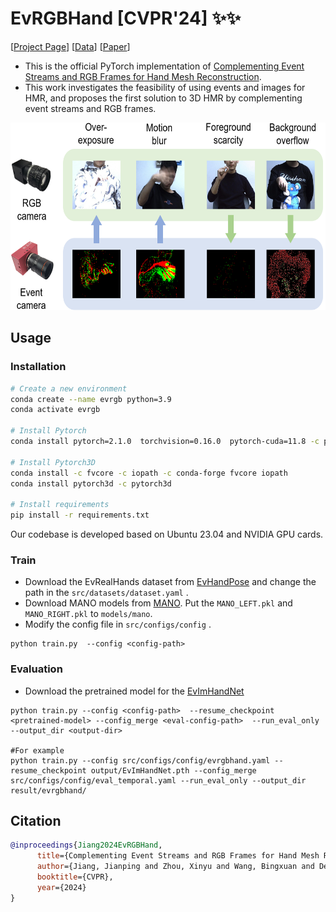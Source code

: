 # EvRGBHand [CVPR'24] ✨✨

[[Project Page](https://alanjiang98.github.io/evrgbhand.github.io/)]  [[Data](https://www.dropbox.com/scl/fi/x3bmfw2tfmqaghagb6alx/EvRealHands.zip)] [[Paper](https://arxiv.org/abs/2403.07346)]

- This is the official PyTorch implementation of [Complementing Event Streams and RGB Frames for Hand Mesh Reconstruction](https://github.com/AlanJiang98/EvRGBHand).
- This work investigates the feasibility of using events and images for HMR, and proposes the first solution to 3D HMR by complementing event streams and RGB frames.
<div  align="center">    
<img src="figure/teaser.png" width="600" height="300" alt="teaser" /> 
</div>

## Usage 

### Installation
```bash
# Create a new environment
conda create --name evrgb python=3.9
conda activate evrgb

# Install Pytorch
conda install pytorch=2.1.0  torchvision=0.16.0  pytorch-cuda=11.8 -c pytorch -c nvidia

# Install Pytorch3D
conda install -c fvcore -c iopath -c conda-forge fvcore iopath
conda install pytorch3d -c pytorch3d

# Install requirements
pip install -r requirements.txt
```
Our codebase is developed based on Ubuntu 23.04 and NVIDIA GPU cards. 


### Train
- Download the EvRealHands dataset from [EvHandPose](https://alanjiang98.github.io/evhandpose.github.io/) and change the path in the ``src/datasets/dataset.yaml`` .
- Download MANO models from [MANO](https://mano.is.tue.mpg.de/download.php). Put the ```MANO_LEFT.pkl``` and ```MANO_RIGHT.pkl``` to ```models/mano```.
- Modify the config file in ``src/configs/config`` .

```shell
python train.py  --config <config-path> 
```

### Evaluation

- Download the pretrained model for the [EvImHandNet](https://drive.google.com/file/d/19dB8KSkdk502l4hZQUY3Eo24Vcw1tHBH/view?usp=drive_link)
```shell
python train.py --config <config-path>  --resume_checkpoint <pretrained-model> --config_merge <eval-config-path>  --run_eval_only --output_dir <output-dir>

#For example 
python train.py --config src/configs/config/evrgbhand.yaml --resume_checkpoint output/EvImHandNet.pth --config_merge src/configs/config/eval_temporal.yaml --run_eval_only --output_dir result/evrgbhand/
```

## Citation

```bibtex
@inproceedings{Jiang2024EvRGBHand,
      title={Complementing Event Streams and RGB Frames for Hand Mesh Reconstruction}, 
      author={Jiang, Jianping and Zhou, Xinyu and Wang, Bingxuan and Deng, Xiaoming and Xu, Chao and Shi, Boxin},
      booktitle={CVPR},
      year={2024}
}
```
